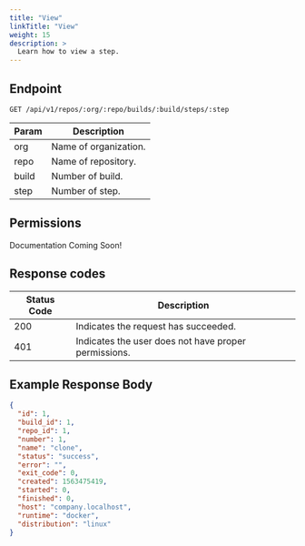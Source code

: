 ```yaml
---
title: "View"
linkTitle: "View"
weight: 15
description: >
  Learn how to view a step.
---
```


## Endpoint

```
GET /api/v1/repos/:org/:repo/builds/:build/steps/:step
```

| Param | Description           |
| ----- | --------------------- |
| org   | Name of organization. |
| repo  | Name of repository.   |
| build | Number of build.      |
| step  | Number of step.       |

## Permissions

Documentation Coming Soon!

## Response codes

| Status Code | Description                                          |
| ----------- | ---------------------------------------------------- |
| 200         | Indicates the request has succeeded.                 |
| 401         | Indicates the user does not have proper permissions. |

## Example Response Body

```json
{
  "id": 1,
  "build_id": 1,
  "repo_id": 1,
  "number": 1,
  "name": "clone",
  "status": "success",
  "error": "",
  "exit_code": 0,
  "created": 1563475419,
  "started": 0,
  "finished": 0,
  "host": "company.localhost",
  "runtime": "docker",
  "distribution": "linux"
}
```

